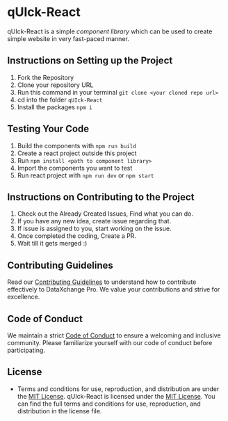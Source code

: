# qUIck-React 

qUIck-React is a simple *component library* which can be used to create simple website in very fast-paced manner.

## Instructions on Setting up the Project

1. Fork the Repository
2. Clone your repository URL
3. Run this command in your terminal `git clone <your cloned repo url>`
4. cd into the folder `qUIck-React`
5. Install the packages `npm i`

## Testing Your Code

1. Build the components with `npm run build`
2. Create a react project outside this project
3. Run `npm install <path to component library>`
4. Import the components you want to test
5. Run react project with `npm run dev` or `npm start`

## Instructions on Contributing to the Project

1. Check out the Already Created Issues, Find what you can do. 
2. If you have any new idea, create issue regarding that. 
3. If issue is assigned to you, start working on the issue.
4. Once completed the coding, Create a PR.
5. Wait till it gets merged :)

## Contributing Guidelines

Read our [Contributing Guidelines](./.github/CONTRIBUTING_GUIDELINE.md) to understand how to contribute effectively to DataXchange Pro. We value your contributions and strive for excellence.

## Code of Conduct

We maintain a strict [Code of Conduct](./.github/CODE_OF_CONDUCT.md) to ensure a welcoming and inclusive community. Please familiarize yourself with our code of conduct before participating.

## License
- Terms and conditions for use, reproduction, and distribution are under the [MIT License](https://opensource.org/licenses/MIT).
qUIck-React is licensed under the [MIT License](https://opensource.org/licenses/MIT). You can find the full terms and conditions for use, reproduction, and distribution in the license file.

